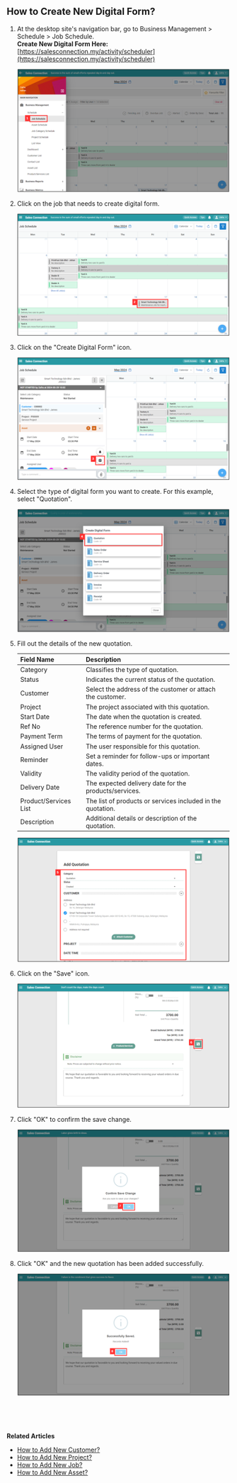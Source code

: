 ## How to Create New Digital Form?
    
  1. At the desktop site's navigation bar, go to Business Management > Schedule > Job Schedule.<br>
     **Create New Digital Form Here:** [https://salesconnection.my/activity/scheduler](https://salesconnection.my/activity/scheduler)<br>
     
     <p align="center">
       <img src="img/Create_New_Digital_Form_Step_1.png" alt="Create New Digital Form Step 1">
     </p>

  2. Click on the job that needs to create digital form.<br>

     <p align="center">
       <img src="img/Create_New_Digital_Form_Step_2.png" alt="Create New Digital Form Step 2">
     </p>

  3. Click on the "Create Digital Form" icon.<br>

     <p align="center">
       <img src="img/Create_New_Digital_Form_Step_3.png" alt="Create New Digital Form Step 3">
     </p>
     
  4. Select the type of digital form you want to create. For this example, select "Quotation".<br>

     <p align="center">
       <img src="img/Create_New_Digital_Form_Step_4.png" alt="Create New Digital Form Step 4">
     </p>
     
  5. Fill out the details of the new quotation.<br>

     | Field Name| Description |
     |-------|---------|
     | Category | Classifies the type of quotation. |
     | Status | Indicates the current status of the quotation. |
     | Customer | Select the address of the customer or attach the customer. |
     | Project | The project associated with this quotation. |
     | Start Date | The date when the quotation is created. |
     | Ref No | The reference number for the quotation. |
     | Payment Term | The terms of payment for the quotation. |
     | Assigned User | The user responsible for this quotation. |
     | Reminder | Set a reminder for follow-ups or important dates. |
     | Validity | The validity period of the quotation. |
     | Delivery Date | The expected delivery date for the products/services. |
     | Product/Services List | The list of products or services included in the quotation. |
     | Description | Additional details or description of the quotation. |
          
     <p align="center">
       <img src="img/Create_New_Digital_Form_Step_5.png" alt="Create New Digital Form Step 5">
     </p>

6. Click on the "Save" icon.<br>

     <p align="center">
       <img src="img/Create_New_Digital_Form_Step_6.png" alt="Create New Digital Form Step 6">
     </p>

7. Click "OK" to confirm the save change.<br>

   <p align="center">
       <img src="img/Create_New_Digital_Form_Step_7.png" alt="Create New Digital Form Step 7">
     </p>

8. Click "OK" and the new quotation has been added successfully.<br>

     <p align="center">
       <img src="img/Create_New_Digital_Form_Step_8.png" alt="Create New Digital Form Step 8">
     </p>
     <br><br><br>

**Related Articles**<br>
- [How to Add New Customer?](Add_New_Customer.md)
- [How to Add New Project?](Add_New_Project.md)
- [How to Add New Job?](Add_New_Job.md)
- [How to Add New Asset?](How_to_Add_New_Asset.md)
